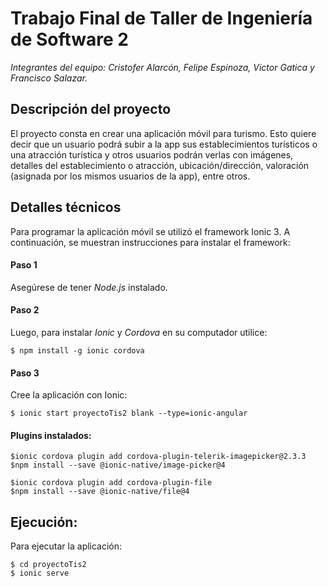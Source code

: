 # Trabajo Final de Taller de Ingeniería de Software 2
*Integrantes del equipo: Cristofer Alarcón, Felipe Espinoza, Victor Gatica y Francisco Salazar.*

## Descripción del proyecto
El proyecto consta en crear una aplicación móvil para turismo. Esto quiere decir que un usuario podrá subir a la app sus establecimientos turísticos o una atracción turística y otros usuarios podrán verlas con imágenes, detalles del establecimiento o atracción, ubicación/dirección, valoración (asignada por los mismos usuarios de la app), entre otros.

## Detalles técnicos
Para programar la aplicación móvil se utilizó el framework Ionic 3. A continuación, se muestran instrucciones para instalar el framework:

#### Paso 1
Asegúrese de tener *Node.js* instalado. 

#### Paso 2
Luego, para instalar *Ionic* y *Cordova* en su computador utilice:
``` 
$ npm install -g ionic cordova
```

#### Paso 3
Cree la aplicación con Ionic:
```
$ ionic start proyectoTis2 blank --type=ionic-angular
```

#### Plugins instalados:
```
$ionic cordova plugin add cordova-plugin-telerik-imagepicker@2.3.3
$npm install --save @ionic-native/image-picker@4
```
```
$ionic cordova plugin add cordova-plugin-file   
$npm install --save @ionic-native/file@4   
```

## Ejecución:
Para ejecutar la aplicación:

```
$ cd proyectoTis2
$ ionic serve
```
